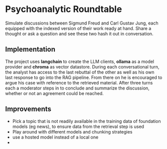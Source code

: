 # Psychoanalytic Roundtable

Simulate discussions between Sigmund Freud and Carl Gustav Jung, each equipped
with the indexed version of their work ready at hand. Share a thought or ask a
question and see these two hash it out in conversation.

## Implementation
The project uses **langchain** to create the LLM clients, **ollama** as a model
provider and **chroma** as vector datastore. During each conversational turn, the
analyst has access to the last rebuttal of the other as well as his own last
response to go into the RAG pipeline. From there on he is encouraged to argue
his case with reference to the retrieved material. After three turns each a
moderator steps in to conclude and summarize the discussion, whether or not an
agreement could be reached.

## Improvements
- Pick a topic that is not readily available in the training data of foundation
models (eg news), to ensure data from the retrieval step is used
- Play around with different models and chunking strategies
- use a hosted model instead of a local one
- 
